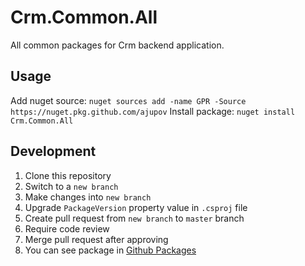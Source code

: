 # Crm.Common.All

All common packages for Crm backend application.

## Usage
Add nuget source: `nuget sources add -name GPR -Source https://nuget.pkg.github.com/ajupov`
Install package: `nuget install Crm.Common.All`

## Development
1. Clone this repository
2. Switch to a `new branch`
3. Make changes into `new branch`
4. Upgrade `PackageVersion` property value in `.csproj` file
5. Create pull request from `new branch` to `master` branch
6. Require code review
7. Merge pull request after approving
8. You can see package in [Github Packages](https://github.com/ajupov/Crm.Common.All/packages)
